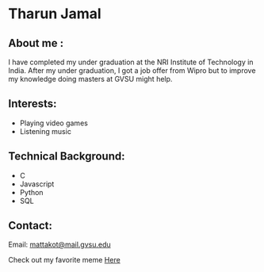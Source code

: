# Tharun Jamal

## About me :
I have completed my under graduation at the NRI Institute of Technology in India. After my under graduation, I got a job offer from Wipro but to improve my knowledge doing masters at GVSU might help.

## Interests:
* Playing video games
* Listening music

## Technical Background:
* C
* Javascript
* Python
* SQL

## Contact:
Email: mattakot@mail.gvsu.edu

Check out my favorite meme [Here](https://inboundrem.com/wp-content/uploads/2022/12/Funny-the-World-is-ending-and-realtors-are-still-selling-houses-with-Will-Ferrell-meme-1024x1024.jpg)
